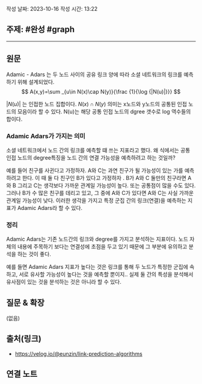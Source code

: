 작성 날짜: 2023-10-16
작성 시간: 13:22

## 주제: #완성  #graph

----
## 원문

Adamic - Adars 는 두 노드 사이의 공유 링크 양에 따라 소셜 네트워크의 링크를 예측하기 위해 설계되었다. 
$$ A(x,y)=\sum _{u\in N(x)\cap N(y)}{\frac {1}{\log {|N(u)|}}} $$



$|N(u)|$ 는 인접한 노드 집합이다. $N(x)\cap N(y)$ 의미는 x노드와 y노드의 공통된 인접 노드의 모음이라 할 수 있다. N(u)는 해당 공통 인접 노드의 dgree 갯수로 log 역수들의 합이다.

### Adamic Adars가 가지는 의미

소셜 네트워크에서 노드 간의 링크를 예측할 떄 쓰는 지표라고 했다. 왜 식에서는 공통 인접 노드의 degree특징을 노드 간의 연결 가능성을 예측하려고 하는 것일까?

예를 들어 친구를 사귄다고 가정하자.  A와 C는 과연 친구가 될 가능성이 있는 가를 예측하려고 한다. 이 때 둘 다 친구인 B가 있다고 가정하자 . B가 A와 C 둘만의 친구라면 A와 B 그리고 C는 생각보다 가까운 관계일 가능성이 높다. 또는 공통점이 많을 수도 있다. 그러나 B가 수 많은 친구를 데리고 있고, 그 중에 A와 C가 있다면 A와 C는 사실 가까운 관계일 가능성이 낮다. 이러한 생각을 가지고 특정 군집 간의 링크(연결)을 예측하는 지표가 Adamic Adars라 할 수 있다.

### 정리
Adamic Adars는 기존 노드간의 링크와 degree를 가지고 분석하는 지표이다. 노드 자체의 내용에 주목하기 보다는 연결성에 초점을 두고 있기 때문에 그 부분에 유의하고 분석을 하는 것이 좋다.

예를 들면 Adamic Adars 지표가 높다는 것은 링크를 통해 두 노드가 특정한 군집에 속하고, 서로 유사할 가능성이 높다는 것을 예측할 뿐이지.. 실제 둘 간의 특성을 분석해서 유사점이 있는 것을 분석하는 것은 아니라 할 수 있다.
## 질문 & 확장

(없음)

## 출처(링크)
- https://velog.io/@eunzin/link-prediction-algorithms

## 연결 노트










